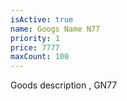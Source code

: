 ```yaml
---
isActive: true
name: Googs Name N77
priority: 1
price: 7777
maxCount: 100
---
```


Goods description , GN77